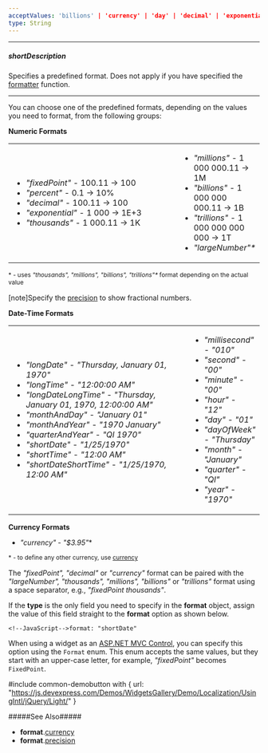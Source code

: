 ```yaml
---
acceptValues: 'billions' | 'currency' | 'day' | 'decimal' | 'exponential' | 'fixedPoint' | 'largeNumber' | 'longDate' | 'longTime' | 'millions' | 'millisecond' | 'month' | 'monthAndDay' | 'monthAndYear' | 'percent' | 'quarter' | 'quarterAndYear' | 'shortDate' | 'shortTime' | 'thousands' | 'trillions' | 'year' | 'dayOfWeek' | 'hour' | 'longDateLongTime' | 'minute' | 'second' | 'shortDateShortTime'
type: String
---
```

---
##### shortDescription
Specifies a predefined format. Does not apply if you have specified the [formatter](/api-reference/50%20Common/Object%20Structures/format/formatter.md '/Documentation/ApiReference/Common/Object_Structures/format/#formatter') function.

---
You can choose one of the predefined formats, depending on the values you need to format, from the following groups:

**Numeric Formats**

<table>
    <tr>
        <td style="width: 350px;">
            <ul>
                <li><em>"fixedPoint"</em> - 100.11 &rarr; 100</li>
                <li><em>"percent"</em> - 0.1 &rarr; 10%</li>
                <li><em>"decimal"</em> - 100.11 &rarr; 100</li>
                <li><em>"exponential"</em> - 1 000 &rarr; 1E+3</li>
                <li><em>"thousands"</em> - 1 000.11 &rarr; 1K</li>
            </ul>
        </td>
        <td>
            <ul>
                <li><em>"millions"</em> - 1 000 000.11 &rarr; 1M</li>
                <li><em>"billions"</em> - 1 000 000 000.11 &rarr; 1B</li>
                <li><em>"trillions"</em> - 1 000 000 000 000 &rarr; 1T </li>
                <li><em>"largeNumber"*</em></li>
            </ul>
        </td>
    </tr>
</table>

<div style="font-size:12px; margin-bottom: 15px">
    &#42; - uses <i>"thousands", "millions", "billions", "trillions"*</i> format depending on the actual value
</div>

[note]Specify the [precision](/api-reference/50%20Common/Object%20Structures/format/precision.md '/Documentation/ApiReference/Common/Object_Structures/format/#precision') to show fractional numbers.

**Date-Time Formats**  

<table>
    <tr>
        <td style="width: 350px;">
            <ul>
                <li><em>"longDate"</em> - <em>"Thursday, January 01, 1970"</em></li>
                <li><em>"longTime"</em> - <em>"12:00:00 AM"</em></li>
                <li><em>"longDateLongTime"</em> - <em>"Thursday, January 01, 1970, 12:00:00 AM"</em></li>
                <li><em>"monthAndDay"</em> - <em>"January 01"</em></li>
                <li><em>"monthAndYear"</em> - <em>"1970 January"</em></li>
                <li><em>"quarterAndYear"</em> - <em>"QI 1970"</em></li>
                <li><em>"shortDate"</em> - <em>"1/25/1970"</em></li>
                <li><em>"shortTime"</em> - <em>"12:00 AM"</em></li>
                <li><em>"shortDateShortTime"</em> - <em>"1/25/1970, 12:00 AM"</em></li>
            </ul>
        </td>
        <td>
            <ul>
                <li><em>"millisecond"</em> - <em>"010"</em></li>
                <li><em>"second"</em> - <em>"00"</em></li>
                <li><em>"minute"</em> - <em>"00"</em></li>
                <li><em>"hour"</em> - <em>"12"</em></li>
                <li><em>"day"</em> - <em>"01"</em></li>
                <li><em>"dayOfWeek"</em> - <em>"Thursday"</em></li>
                <li><em>"month"</em> - <em>"January"</em></li>
                <li><em>"quarter"</em> - <em>"QI"</em></li>
                <li><em>"year"</em> - <em>"1970"</em></li>
            </ul>
        </td>
    </tr>
</table>

**Currency Formats**  

- *"currency"* - *"$3.95"**

<div style="font-size:12px;  margin-bottom: 15px">
    &#42; - to define any other currency, use <a href="/Documentation/ApiReference/Common/Object_Structures/format/#currency">currency</a> 
</div>

The *"fixedPoint", "decimal"* or *"currency"* format can be paired with the *"largeNumber", "thousands", "millions", "billions"* or *"trillions"* format using a space separator, e.g., *"fixedPoint thousands"*.

If the **type** is the only field you need to specify in the **format** object, assign the value of this field straight to the **format** option as shown below.

    <!--JavaScript-->format: "shortDate"

When using a widget as an [ASP.NET MVC Control](/concepts/35%20ASP.NET%20MVC%20Controls/20%20Fundamentals '/Documentation/Guide/ASP.NET_MVC_Controls/Fundamentals/'), you can specify this option using the `Format` enum. This enum accepts the same values, but they start with an upper-case letter, for example, *"fixedPoint"* becomes `FixedPoint`.

#include common-demobutton with {
    url: "https://js.devexpress.com/Demos/WidgetsGallery/Demo/Localization/UsingIntl/jQuery/Light/"
}

#####See Also#####
- **format**.[currency](/api-reference/50%20Common/Object%20Structures/format/currency.md '/Documentation/ApiReference/Common/Object_Structures/format/#currency')
- **format**.[precision](/api-reference/50%20Common/Object%20Structures/format/precision.md '/Documentation/ApiReference/Common/Object_Structures/format/#precision')
